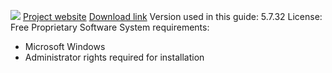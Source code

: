 ![](https://securityinabox.org/sites/securityinabox.org/files/media/tool/logo/comodo-logo-hr.png)
[Project website](https://personalfirewall.comodo.com/)
[Download link](https://download.comodo.com/cis/download/installs/2000/partners/cfw_installer_5732_83.exe)
Version used in this guide: 5.7.32
License: Free Proprietary Software
System requirements:
* Microsoft Windows
* Administrator rights required for installation

